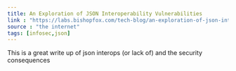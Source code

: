 ```yaml
---
title: An Exploration of JSON Interoperability Vulnerabilities
link : "https://labs.bishopfox.com/tech-blog/an-exploration-of-json-interoperability-vulnerabilities"
source : "the internet"
tags: [infosec,json]
---
```


This is a great write up of json interops (or lack of) and the security consequences